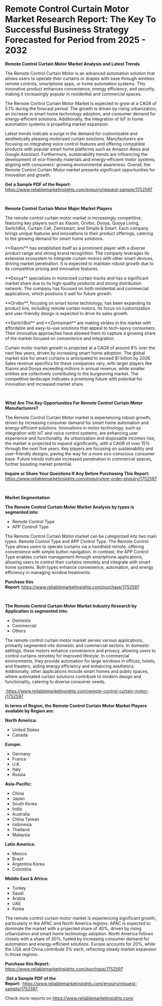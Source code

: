 <p><h1>Remote Control Curtain Motor Market Research Report: The Key To Successful Business Strategy Forecasted for Period from 2025 - 2032</h1></p><p><strong>Remote Control Curtain Motor Market Analysis and Latest Trends</strong></p>
<p><p>The Remote Control Curtain Motor is an advanced automation solution that allows users to operate their curtains or drapes with ease through wireless remote controls, smartphone apps, or home automation systems. This innovative product enhances convenience, energy efficiency, and security, making it increasingly popular in residential and commercial spaces. </p><p>The Remote Control Curtain Motor Market is expected to grow at a CAGR of 5.1% during the forecast period. The growth is driven by rising urbanization, an increase in smart home technology adoption, and consumer demand for energy-efficient solutions. Additionally, the integration of IoT in home automation systems is propelling market expansion. </p><p>Latest trends indicate a surge in the demand for customizable and aesthetically pleasing motorized curtain solutions. Manufacturers are focusing on integrating voice control features and offering compatible products with popular smart home platforms such as Amazon Alexa and Google Assistant. Furthermore, sustainability trends are influencing the development of eco-friendly materials and energy-efficient motor systems, aligning with consumers' growing environmental awareness. Overall, the Remote Control Curtain Motor market presents significant opportunities for innovation and growth.</p></p>
<p><strong>Get a Sample PDF of the Report:&nbsp;</strong> <a href="https://www.reliablemarketinsights.com/enquiry/request-sample/1752597?utm_campaign=3196&utm_medium=2&utm_source=Github&utm_content=ia&utm_term=06032025&utm_id=remote-control-curtain-motor">https://www.reliablemarketinsights.com/enquiry/request-sample/1752597</a></p>
<p>&nbsp;</p>
<p><strong>Remote Control Curtain Motor Major Market Players</strong></p>
<p><p>The remote control curtain motor market is increasingly competitive, featuring key players such as Xiaomi, Orvibo, Dooya, Quoya Living, SwitchBot, Curtain Call, Zemismart, and Simple & Smart. Each company brings unique features and innovations to their product offerings, catering to the growing demand for smart home solutions.</p><p>**Xiaomi** has established itself as a prominent player with a diverse product range and strong brand recognition. The company leverages its extensive ecosystem to integrate curtain motors with other smart devices, driving market penetration. It is expected to maintain robust growth due to its competitive pricing and innovative features.</p><p>**Dooya** specializes in motorized curtain tracks and has a significant market share due to its high-quality products and strong distribution network. The company has focused on both residential and commercial applications, which positions it well for future growth.</p><p>**Orvibo**, focusing on smart home technology, has been expanding its product line, including remote curtain motors. Its focus on customization and user-friendly design is expected to drive its sales growth.</p><p>**SwitchBot** and **Zemismart** are making strides in the market with affordable and easy-to-use solutions that appeal to tech-savvy consumers. Their innovative approaches have allowed them to capture a growing share of the market focused on convenience and integration.</p><p>Curtain motor market growth is projected at a CAGR of around 8% over the next few years, driven by increasing smart home adoption. The global market size for smart curtains is anticipated to exceed $1 billion by 2026. Sales revenue specifics for these companies vary, with larger players like Xiaomi and Dooya exceeding millions in annual revenue, while smaller entities are collectively contributing to the burgeoning market. The competitive landscape indicates a promising future with potential for innovation and increased market share.</p></p>
<p>&nbsp;</p>
<p><strong>What Are The Key Opportunities For Remote Control Curtain Motor Manufacturers?</strong></p>
<p><p>The Remote Control Curtain Motor market is experiencing robust growth, driven by increasing consumer demand for smart home automation and energy-efficient solutions. Innovations in motor technology, such as integration with IoT and voice control systems, are enhancing user experience and functionality. As urbanization and disposable incomes rise, the market is projected to expand significantly, with a CAGR of over 15% through the next five years. Key players are focusing on sustainability and user-friendly designs, paving the way for a more eco-conscious consumer base. Future trends indicate increased penetration in commercial spaces, further boosting market potential.</p></p>
<p><strong>Inquire or Share Your Questions If Any Before Purchasing This Report:</strong> <a href="https://www.reliablemarketinsights.com/enquiry/pre-order-enquiry/1752597?utm_campaign=3196&utm_medium=2&utm_source=Github&utm_content=ia&utm_term=06032025&utm_id=remote-control-curtain-motor">https://www.reliablemarketinsights.com/enquiry/pre-order-enquiry/1752597</a></p>
<p>&nbsp;</p>
<p><strong>Market Segmentation</strong></p>
<p><strong>The Remote Control Curtain Motor Market Analysis by types is segmented into:</strong></p>
<p><ul><li>Remote Control Type</li><li>APP Controll Type</li></ul></p>
<p><p>The Remote Control Curtain Motor market can be categorized into two main types: Remote Control Type and APP Control Type. The Remote Control Type allows users to operate curtains via a handheld remote, offering convenience with simple button navigation. In contrast, the APP Control Type enables curtain management through smartphone applications, allowing users to control their curtains remotely and integrate with smart home systems. Both types enhance convenience, automation, and energy efficiency in managing window treatments.</p></p>
<p><strong>Purchase this Report:&nbsp;</strong><a href="https://www.reliablemarketinsights.com/purchase/1752597?utm_campaign=3196&utm_medium=2&utm_source=Github&utm_content=ia&utm_term=06032025&utm_id=remote-control-curtain-motor">https://www.reliablemarketinsights.com/purchase/1752597</a></p>
<p>&nbsp;</p>
<p><strong>The Remote Control Curtain Motor Market Industry Research by Application is segmented into:</strong></p>
<p><ul><li>Domestic</li><li>Commercial</li><li>Others</li></ul></p>
<p><p>The remote control curtain motor market serves various applications, primarily segmented into domestic and commercial sectors. In domestic settings, these motors enhance convenience and privacy, allowing users to control curtains remotely for improved lifestyle. In commercial environments, they provide automation for large windows in offices, hotels, and theaters, aiding energy efficiency and enhancing aesthetics. Additionally, other applications include smart homes and public spaces, where automated curtain solutions contribute to modern design and functionality, catering to diverse consumer needs.</p></p>
<p><a href="https://www.reliablemarketinsights.com/remote-control-curtain-motor-r1752597?utm_campaign=3196&utm_medium=2&utm_source=Github&utm_content=ia&utm_term=06032025&utm_id=remote-control-curtain-motor">&nbsp;https://www.reliablemarketinsights.com/remote-control-curtain-motor-r1752597</a></p>
<p><strong>In terms of Region, the Remote Control Curtain Motor Market Players available by Region are:</strong></p>
<p>
    <p> <strong> North America: </strong>
        <ul>
            <li>United States</li>
            <li>Canada</li>
        </ul>
        </p> 
    <p> <strong> Europe: </strong>
        <ul>
            <li>Germany</li>
            <li>France</li>
            <li>U.K.</li>
            <li>Italy</li>
            <li>Russia</li>
        </ul>
        </p> 
    <p> <strong> Asia-Pacific: </strong>
        <ul>
            <li>China</li>
            <li>Japan</li>
            <li>South Korea</li>
            <li>India</li>
            <li>Australia</li>
            <li>China Taiwan</li>
            <li>Indonesia</li>
            <li>Thailand</li>
            <li>Malaysia</li>
        </ul>
        </p> 
    <p> <strong> Latin America: </strong>
        <ul>
            <li>Mexico</li>
            <li>Brazil</li>
            <li>Argentina Korea</li>
            <li>Colombia</li>
        </ul>
        </p> 
    <p> <strong> Middle East & Africa: </strong>
        <ul>
            <li>Turkey</li>
            <li>Saudi</li>
            <li>Arabia</li>
            <li>UAE</li>
            <li>Korea</li>
        </ul>
    </p>
    </p>
<p><p>The remote control curtain motor market is experiencing significant growth, particularly in the APAC and North America regions. APAC is expected to dominate the market with a projected share of 40%, driven by rising urbanization and smart home technology adoption. North America follows closely with a share of 30%, fueled by increasing consumer demand for automation and energy-efficient solutions. Europe accounts for 20%, while the USA and China contribute 5% each, reflecting steady market expansion in those regions.</p></p>
<p><strong>Purchase this Report: </strong><a href="https://www.reliablemarketinsights.com/purchase/1752597?utm_campaign=3196&utm_medium=2&utm_source=Github&utm_content=ia&utm_term=06032025&utm_id=remote-control-curtain-motor">https://www.reliablemarketinsights.com/purchase/1752597</a></p>
<p>&nbsp;<strong>Get a Sample PDF of the Report:&nbsp;&nbsp;</strong><a href="https://www.reliablemarketinsights.com/enquiry/request-sample/1752597?utm_campaign=3196&utm_medium=2&utm_source=Github&utm_content=ia&utm_term=06032025&utm_id=remote-control-curtain-motor">https://www.reliablemarketinsights.com/enquiry/request-sample/1752597</a></p>
<p><strong></strong></p>
<p>Check more reports on <a href="https://www.reliablemarketinsights.com/?utm_campaign=3196&utm_medium=2&utm_source=Github&utm_content=ia&utm_term=06032025&utm_id=remote-control-curtain-motor">https://www.reliablemarketinsights.com/</a></p>
